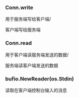 ### Conn.write

用于服务端写给客户端/

客户端写给服务端

### Conn.read

用于客户端读服务端发送的数据/

服务端读客户端发送的数据

### bufio.NewReader(os.Stdin)

读取在客户端控制台输入的消息

